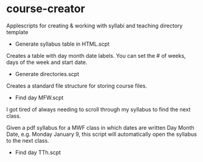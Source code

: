 course-creator
==============

Applescripts for creating &amp; working with syllabi and teaching directory template

* Generate syllabus table in HTML.scpt

Creates a table with day month date labels.  You can set the # of weeks, days of the week and start date.

* Generate directories.scpt

Creates a standard file structure for storing course files.

* Find day MFW.scpt

I got tired of always needing to scroll through my syllabus to find the next class.

Given a pdf syllabus for a MWF class in which dates are written Day Month Date, e.g. Monday January 9,
this script will automatically open the syllabus to the next class.

* Find day TTh.scpt

